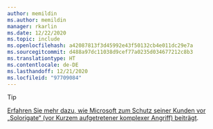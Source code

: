 ```yaml
---
author: memildin
ms.author: memildin
manager: rkarlin
ms.date: 12/22/2020
ms.topic: include
ms.openlocfilehash: a42087813f3d45992e43f50132cb4e011dc29e7a
ms.sourcegitcommit: d488a97dc11038d9cef77a0235d034677212c8b3
ms.translationtype: HT
ms.contentlocale: de-DE
ms.lasthandoff: 12/21/2020
ms.locfileid: "97709084"
---
```

> [!TIP]
> [Erfahren Sie mehr dazu, wie Microsoft zum Schutz seiner Kunden vor „Solorigate“ (vor Kurzem aufgetretener komplexer Angriff) beiträgt](https://aka.ms/solorigate).